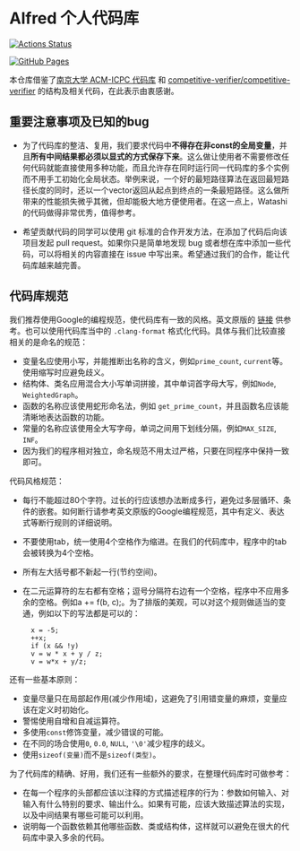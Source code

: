 # Alfred 个人代码库

[![Actions Status](https://github.com/AlfredChester/cpp-templates/workflows/verify/badge.svg)](https://github.com/AlfredChester/cpp-templates/actions)

[![GitHub Pages](https://img.shields.io/static/v1?label=GitHub+Pages&message=+&color=brightgreen&logo=github)](https://alfredchester.github.io/cpp-templates/)

本仓库借鉴了[南京大学 ACM-ICPC 代码库](https://github.com/nju-icpc/code-library-legacy/) 和 [competitive-verifier/competitive-verifier](https://github.com/competitive-verifier/competitive-verifier) 的结构及相关代码，在此表示由衷感谢。

## 重要注意事项及已知的bug

* 为了代码库的整洁、复用，我们要求代码中**不得存在非const的全局变量**，并且**所有中间结果都必须以显式的方式保存下来**。这么做让使用者不需要修改任何代码就能直接使用多种功能，而且允许存在同时运行同一代码库的多个实例而不用手工初始化全局状态。举例来说，一个好的最短路径算法在返回最短路径长度的同时，还以一个vector返回从起点到终点的一条最短路径。这么做所带来的性能损失微乎其微，但却能极大地方便使用者。在这一点上，Watashi的代码做得非常优秀，值得参考。

* 希望贡献代码的同学可以使用 git 标准的合作开发方法，在添加了代码后向该项目发起 pull request。如果你只是简单地发现 bug 或者想在库中添加一些代码，可以将相关的内容直接在 issue 中写出来。希望通过我们的合作，能让代码库越来越完善。

## 代码库规范

我们推荐使用Google的编程规范，使代码库有一致的风格。英文原版的 [链接](http://google-styleguide.googlecode.com/svn/trunk/cppguide.xml) 供参考。也可以使用代码库当中的 `.clang-format` 格式化代码。具体与我们比较直接相关的是命名的规范：

* 变量名应使用小写，并能推断出名称的含义，例如`prime_count`, `current`等。使用缩写时应避免歧义。
* 结构体、类名应用混合大小写单词拼接，其中单词首字母大写，例如`Node`, `WeightedGraph`。
* 函数的名称应该使用蛇形命名法，例如 `get_prime_count`，并且函数名应该能清晰地表达函数的功能。
* 常量的名称应该使用全大写字母，单词之间用下划线分隔，例如`MAX_SIZE`, `INF`。
* 因为我们的程序相对独立，命名规范不用太过严格，只要在同程序中保持一致即可。

代码风格规范：

* 每行不能超过80个字符。过长的行应该想办法断成多行，避免过多层循环、条件的嵌套。如何断行请参考英文原版的Google编程规范，其中有定义、表达式等断行规则的详细说明。
* 不要使用tab，统一使用4个空格作为缩进。在我们的代码库中，程序中的tab会被转换为4个空格。
* 所有左大括号都不新起一行(节约空间)。
* 在二元运算符的左右都有空格；逗号分隔符右边有一个空格，程序中不应用多余的空格。例如a += f(b, c);。为了排版的美观，可以对这个规则做适当的变通，例如以下的写法都是可以的：

        x = -5;
        ++x;
        if (x && !y)
        v = w * x + y / z;
        v = w*x + y/z; 

还有一些基本原则：

* 变量尽量只在局部起作用(减少作用域)，这避免了引用错变量的麻烦，变量应该在定义时初始化。
* 警惕使用自增和自减运算符。
* 多使用`const`修饰变量，减少错误的可能。
* 在不同的场合使用`0`, `0.0`, `NULL`, `'\0'`减少程序的歧义。
* 使用`sizeof(变量)`而不是`sizeof(类型)`。

为了代码库的精确、好用，我们还有一些额外的要求，在整理代码库时可做参考：

* 在每一个程序的头部都应该以注释的方式描述程序的行为：参数如何输入、对输入有什么特别的要求、输出什么。如果有可能，应该大致描述算法的实现，以及中间结果有哪些可能可以利用。
* 说明每一个函数依赖其他哪些函数、类或结构体，这样就可以避免在很大的代码库中录入多余的代码。
